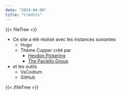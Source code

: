 ```yaml
---
date: "2014-04-09"
title: "Crédits"
---
```

{{< fileTree >}}
* Ce site a été réalisé avec les instances suivantes
    * Hugo 
    * Thème Cupper créé par
         * [Heydon Pickering](https://heydonworks.com/)
         * [The Paciello Group](https://www.tpgi.com/)
* et les outils
    * VsCodium
    * GitHub

{{< /fileTree >}}
